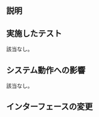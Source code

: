 ## 説明

<!-- このPRの簡単な説明を記述してください。 -->

## 実施したテスト

<!-- このPRをどのようにテストしたかを記述してください。 -->
<!-- デフォルト値は「該当なし」となっていますが、タイプが [feat, fix, perf] のいずれかの場合、またはレビュアーからの要求がある場合は、このセクションを更新してください。 -->

該当なし。

## システム動作への影響

<!-- このPRがシステム動作に与える影響を説明してください。 -->

該当なし。

## インターフェースの変更

<!-- 変更されたトピック、サービス、パラメーターなど、デバッグインターフェースを含むインターフェースの変更を記述してください。 -->
